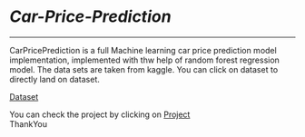 <h1><i><b>Car-Price-Prediction</b></i></h1>
<hr>
CarPricePrediction is a full Machine learning car price prediction model implementation, implemented with thw help of random forest regression model.
The data sets are taken from kaggle.
You can click on dataset to directly land on dataset.

[Dataset](https://www.kaggle.com/nehalbirla/vehicle-dataset-from-cardekho?select=car+data.csv%5D%28here%29)

You can check the project by clicking on 
[Project](https://vehiclepricepredictor.herokuapp.com/)
<br>
ThankYou
